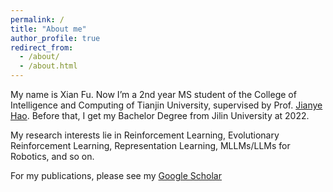 ```yaml
---
permalink: /
title: "About me"
author_profile: true
redirect_from: 
  - /about/
  - /about.html
---
```


My name is Xian Fu. Now I’m a 2nd year MS student of the College of Intelligence and Computing of Tianjin University, supervised by Prof. [Jianye Hao](http://www.icdai.org/jianye.html). Before that, I get my Bachelor Degree from Jilin University at 2022.

My research interests lie in Reinforcement Learning, Evolutionary Reinforcement Learning, Representation Learning, MLLMs/LLMs for Robotics, and so on.

<!-- You can find my CV here: [Xian Fu's Curriculum Vitae](../assets/Xian Fu_cv2.pdf).
--> 
For my publications, please see my [Google Scholar](https://scholar.google.com/citations?hl=en&user=MXwELckAAAAJ)
